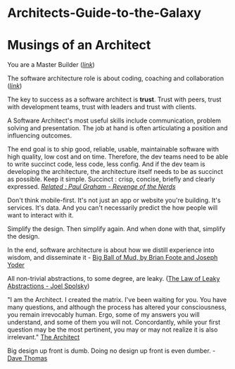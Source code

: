 # Architects-Guide-to-the-Galaxy

Musings of an Architect
===

You are a Master Builder ([*link*](https://s3.amazonaws.com/static.codingthearchitecture.com/presentations/softwarecircus2017-return-of-the-architect.pdf))

The software architecture role is about coding, coaching and collaboration ([*link*](https://s3.amazonaws.com/static.codingthearchitecture.com/presentations/softwarecircus2017-return-of-the-architect.pdf))

The key to success as a software architect is __trust__. Trust with peers, trust with development teams, trust with leaders and trust with clients.

A Software Architect's most useful skills include communication, problem solving and presentation. The job at hand is often articulating a position and influencing outcomes.

The end goal is to ship good, reliable, usable, maintainable software with high quality, low cost and on time. Therefore, the dev teams need to be able to write succinct code, less code, less config. And if the dev team is developing the architecture, the architecture itself needs to be as succinct as possible. Keep it simple.  Succinct : crisp, concise, briefly and clearly expressed. *[Related : Paul Graham - Revenge of the Nerds](http://www.paulgraham.com/icad.html)*

Don't think mobile-first. It's not just an app or website you're building. It's services. It's data. And you can't necessarily predict the how people will want to interact with it.

Simplify the design. Then simplify again. And when done with that, simplify the design.

In the end, software architecture is about how we distill experience into wisdom, and disseminate it - [Big Ball of Mud, by Brian Foote and Joseph Yoder](http://www.laputan.org/mud/mud.html)

All non-trivial abstractions, to some degree, are leaky. ([The Law of Leaky Abstractions - Joel Spolsky](https://www.joelonsoftware.com/2002/11/11/the-law-of-leaky-abstractions/))

"I am the Architect. I created the matrix. I've been waiting for you. You have many questions, and although the process has altered your consciousness, you remain irrevocably human. Ergo, some of my answers you will understand, and some of them you will not. Concordantly, while your first question may be the most pertinent, you may or may not realize it is also irrelevant." [The Architect](http://www.scottmanning.com/content/the-architect-transcript/)

Big design up front is dumb. Doing no design up front is even dumber. - [Dave Thomas](http://www.davethomas.net/)
